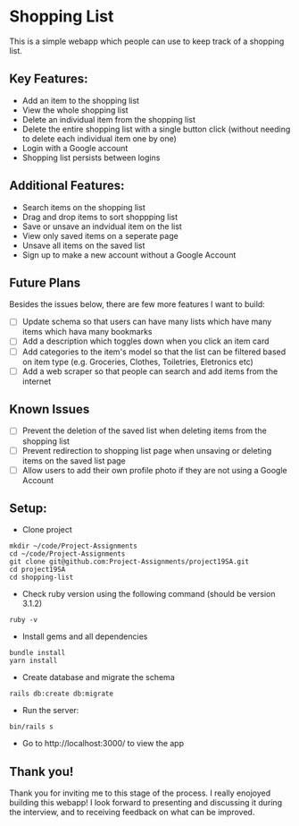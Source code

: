 # Shopping List
This is a simple webapp which people can use to keep track of a shopping list.

## Key Features:
- Add an item to the shopping list
- View the whole shopping list
- Delete an individual item from the shopping list
- Delete the entire shopping list with a single button click (without needing to delete each individual item one by one) 
- Login with a Google account
- Shopping list persists between logins

## Additional Features:
- Search items on the shopping list
- Drag and drop items to sort shoppping list
- Save or unsave an indvidual item on the list
- View only saved items on a seperate page
- Unsave all items on the saved list
- Sign up to make a new account without a Google Account

## Future Plans
Besides the issues below, there are few more features I want to build:
- [ ] Update schema so that users can have many lists which have many items which hava many bookmarks
- [ ] Add a description which toggles down when you click an item card
- [ ] Add categories to the item's model so that the list can be filtered based on item type (e.g. Groceries, Clothes, Toiletries, Eletronics etc)
- [ ] Add a web scraper so that people can search and add items from the internet
## Known Issues
- [ ] Prevent the deletion of the saved list when deleting items from the shopping list
- [ ] Prevent redirection to shopping list page when unsaving or deleting items on the saved list page
- [ ] Allow users to add their own profile photo if they are not using a Google Account

## Setup:
- Clone project
```
mkdir ~/code/Project-Assignments
cd ~/code/Project-Assignments
git clone git@github.com:Project-Assignments/project19SA.git
cd project19SA
cd shopping-list
```
- Check ruby version using the following command (should be version 3.1.2)
```
ruby -v
```
- Install gems and all dependencies
```
bundle install
yarn install
```
- Create database and migrate the schema
```
rails db:create db:migrate 
```
- Run the server:
```
bin/rails s
```
- Go to http://localhost:3000/ to view the app

## Thank you!
Thank you for inviting me to this stage of the process. I really enojoyed building this webapp! I look forward to presenting and discussing it during the interview, and to receiving feedback on what can be improved.
 
 
